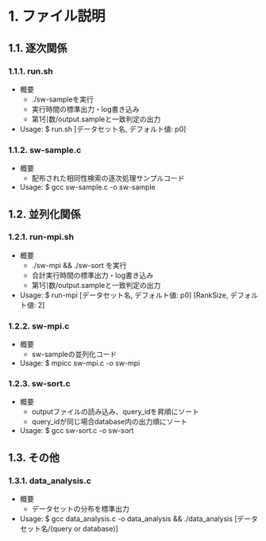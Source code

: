 # 1. ファイル説明

## 1.1. 逐次関係
### 1.1.1. run.sh
- 概要
  - ./sw-sampleを実行
  - 実行時間の標準出力・log書き込み
  - 第1引数/output.sampleと一致判定の出力
- Usage:
  $ run.sh [データセット名, デフォルト値: p0]

### 1.1.2. sw-sample.c
- 概要
  - 配布された相同性検索の逐次処理サンプルコード
- Usage:
  $ gcc sw-sample.c -o sw-sample

## 1.2. 並列化関係
### 1.2.1. run-mpi.sh
- 概要
  - ./sw-mpi && ./sw-sort を実行
  - 合計実行時間の標準出力・log書き込み
  - 第1引数/output.sampleと一致判定の出力
- Usage:
  $ run-mpi [データセット名, デフォルト値: p0] [RankSize, デフォルト値: 2]

### 1.2.2. sw-mpi.c
- 概要
  - sw-sampleの並列化コード
- Usage:
  $ mpicc sw-mpi.c -o sw-mpi

### 1.2.3. sw-sort.c
- 概要
  - outputファイルの読み込み、query_idを昇順にソート
  - query_idが同じ場合database内の出力順にソート
- Usage:
  $ gcc sw-sort.c -o sw-sort

## 1.3. その他
### 1.3.1. data_analysis.c
- 概要
  - データセットの分布を標準出力
- Usage:
  $ gcc data_analysis.c -o data_analysis && ./data_analysis [データセット名/(query or database)]
